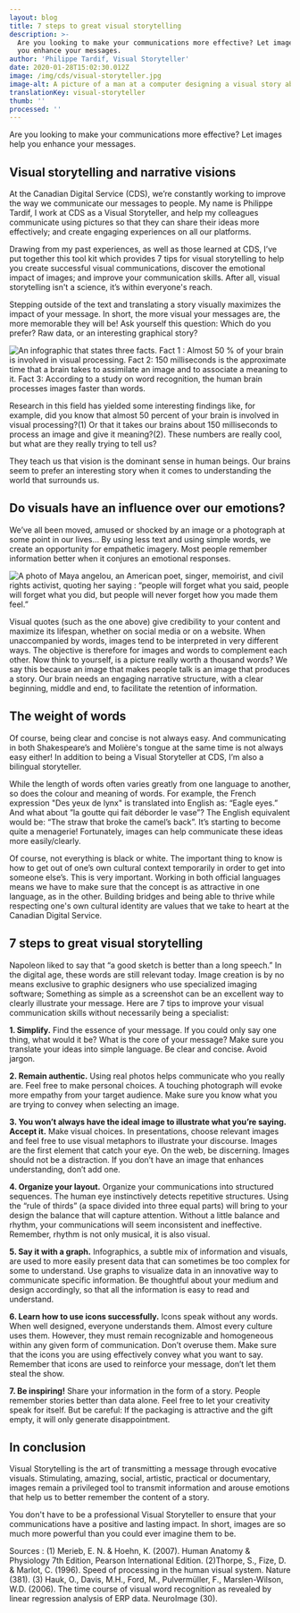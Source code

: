 ```yaml
---
layout: blog
title: 7 steps to great visual storytelling
description: >-
  Are you looking to make your communications more effective? Let images help
  you enhance your messages.
author: 'Philippe Tardif, Visual Storyteller'
date: 2020-01-28T15:02:30.012Z
image: /img/cds/visual-storyteller.jpg
image-alt: A picture of a man at a computer designing a visual story about outer space.
translationKey: visual-storyteller
thumb: ''
processed: ''
---
```

Are you looking to make your communications more effective? Let images help you enhance your messages.

## Visual storytelling and narrative visions

At the Canadian Digital Service (CDS), we’re constantly working to improve the way we communicate our messages to people. My name is Philippe Tardif, I work at CDS as a Visual Storyteller, and  help my colleagues communicate using pictures so that they can share their ideas more effectively; and create engaging experiences on all our platforms.

Drawing from my past experiences, as well as those learned at CDS, I’ve put together this tool kit which provides 7 tips for visual storytelling to help you create successful visual communications, discover the emotional impact of images; and improve your communication skills. After all, visual storytelling isn't a science, it’s within everyone's reach.

Stepping outside of the text and translating a story visually maximizes the impact of your message. In short, the more visual your messages are, the more memorable they will be! Ask yourself this question: Which do you prefer? Raw data, or an interesting graphical story?

![An infographic that states three facts. Fact 1 : Almost 50 % of your brain is involved in visual processing. Fact 2: 150 milliseconds is the approximate time that a brain takes to assimilate an image and to associate a meaning to it. Fact 3: According to a study on word recognition, the human brain processes images faster than words.](/img/cds/visual-storyteller-infographic.jpeg)

Research in this field has yielded some interesting findings like, for example, did you know that almost 50 percent of your brain is involved in visual processing?(1) Or that it takes our brains about 150 milliseconds to process an image and give it meaning?(2). These numbers are really cool, but what are they really trying to tell us?

They teach us that vision is the dominant sense in human beings. Our brains seem to prefer an interesting story when it comes to understanding the world that surrounds us.

## Do visuals have an influence over our emotions?

We’ve all been moved, amused or shocked by an image or a photograph at some point in our lives… By using less text and using simple words, we create an opportunity for empathetic imagery. Most people remember information better when it conjures an emotional responses.

![A photo of Maya angelou, an American poet, singer, memoirist, and civil rights activist, quoting her saying : “people will forget what you said, people will forget what you did, but people will never forget how you made them feel.”](/img/cds/maya-angelou-quote.jpeg)

Visual quotes (such as the one above) give credibility to your content and maximize its lifespan, whether on social media or on a website. When unaccompanied by words, images tend to be interpreted in very different ways. The objective is therefore for images and words to complement each other. Now think to yourself,  is a picture really worth a thousand words? We say this because an image that makes people talk is an image that produces a story. Our brain needs an engaging narrative structure, with a clear beginning, middle and end, to facilitate the retention of information. 

## The weight of words

Of course, being clear and concise is not always easy. And communicating in both Shakespeare’s and Molière's tongue at the same time is not always easy either! In addition to being a Visual Storyteller at CDS, I’m also a bilingual storyteller.

While the length of words often varies greatly from one language to another, so does the colour and meaning of words. For example, the French expression "Des yeux de lynx" is translated into English as: “Eagle eyes.” And what about ”la goutte qui fait déborder le vase”? The English equivalent would be: “The straw that broke the camel’s back”. It’s starting to become quite a menagerie! Fortunately, images can help communicate these ideas more easily/clearly.

Of course, not everything is black or white. The important thing to know is how to get out 
of one’s own cultural context temporarily in order to get into someone else’s. This is very important. Working in both official languages means we have to make sure that the concept is as attractive in one language, as in the other. Building bridges and being able to thrive while respecting one's own cultural identity are values that we take to heart at the Canadian Digital Service.

## 7 steps to great visual storytelling

Napoleon liked to say that “a good sketch is better than a long speech.” In the digital age, these words are still relevant today. Image creation is by no means exclusive to graphic designers who use specialized imaging software; Something as simple as a screenshot can be an excellent way to clearly illustrate your message. Here are 7 tips to improve your visual communication skills without necessarily being a specialist:

**1. Simplify.**
Find the essence of your message. If you could only say one thing, what would it be? What is the core of your message? Make sure you translate your ideas into simple language. Be clear and concise. Avoid jargon.

**2. Remain authentic.** 
Using real photos helps communicate who you really are. Feel free to make personal choices. A touching photograph will evoke more empathy from your target audience. Make sure you know what you are trying to convey when selecting an image.

**3. You won’t always have the ideal image to illustrate what you’re saying. Accept it.**
Make visual choices. In presentations, choose relevant images and feel free to use visual metaphors to illustrate your discourse. Images are the first element that catch your eye. On the web, be discerning. Images should not be a distraction. If you don’t have an image that enhances understanding, don’t add one.

**4. Organize your layout.**
Organize your communications into structured sequences. The human eye instinctively detects repetitive structures. Using the “rule of thirds” (a space divided into three equal parts) will bring to your design the balance that will capture attention. Without a little balance and rhythm, your communications will seem inconsistent and ineffective. Remember, rhythm is not only musical, it is also visual.

**5. Say it with a graph.**
Infographics, a subtle mix of information and visuals, are used to more easily present data that can sometimes be too complex for some to understand. Use graphs to visualize data in an innovative way to communicate specific information.
Be thoughtful about your medium and design accordingly, so that all the information is easy to read and understand.

**6. Learn how to use icons successfully.**
Icons speak without any words. When well designed, everyone understands them. Almost every culture uses them. However, they must remain recognizable and homogeneous within any given form of communication. Don’t overuse them. Make sure that the icons you are using effectively convey what you want to say. Remember that icons are used to reinforce your message, don’t let them steal the show.

**7. Be inspiring!**
Share your information in the form of a story. People remember stories better than data alone. Feel free to let your creativity speak for itself. But be careful: If the packaging is attractive and the gift empty, it will only generate disappointment.

## In conclusion

Visual Storytelling is the art of transmitting a message through evocative visuals. Stimulating, amazing, social, artistic, practical or documentary, images remain a privileged tool to transmit information and arouse emotions that help us to better remember the content of a story.

You don't have to be a professional Visual Storyteller to ensure that your communications have a positive and lasting impact. In short, images are so much more powerful than you could ever imagine them to be.

Sources : (1) Merieb, E. N. & Hoehn, K. (2007). Human Anatomy & Physiology 7th Edition, Pearson International Edition. (2)Thorpe, S., Fize, D. & Marlot, C. (1996). Speed of processing in the human visual system. Nature (381). (3) Hauk, O., Davis, M.H., Ford, M., Pulvermüller, F., Marslen-Wilson, W.D. (2006). The time course of visual word recognition as revealed by linear regression analysis of ERP data. NeuroImage (30).
